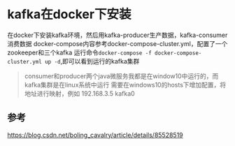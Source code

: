 # kafka在docker下安装
在docker下安装kafka环境，然后用kafka-producer生产数据，kafka-consumer消费数据
docker-compose内容参考docker-compose-cluster.yml，配置了一个zookeeper和三个kafka
运行命令`docker-compose -f docker-compose-cluster.yml up -d`,即可以看到运行的kafka集群

> consumer和producer两个java微服务我都是在window10中运行的，而kafka集群是在linux系统中运行
> 需要在windows10的hosts下增加配置，将地址进行映射，例如 
> 192.168.3.5 kafka0

## 参考
https://blog.csdn.net/boling_cavalry/article/details/85528519